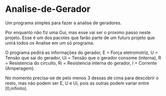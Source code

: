 # Analise-de-Gerador
Um programa simples para fazer a analise de geradores.

Por enquanto não fiz uma Gui, mas esse vai ser o proximo passo neste projeto.
Esse é um dos pacotes que farão parte de um futuro projeto que unirá todos os Analise em um só programa.

O programa pedirá as informações do gerador, E = Força eletromotriz, U = Tensão que sai do gerador, Ui = Tensão que o gerador consome (interna), R = Resistencia do circuito, Ri = Resistencia interna do gerador, I = Corrente (Amperagem).

No momento precisa-se de pelo menos 3 dessas de cima para descobrir o resto, mas não podem ser E, U e Ui, pois as outras podem variar entre [0,infinito).

